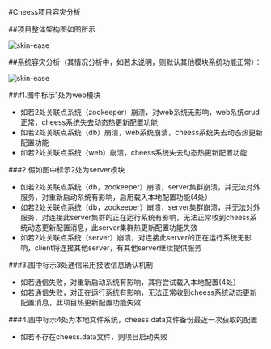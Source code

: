 #Cheess项目容灾分析

##项目整体架构图如图所示

![skin-ease](http://mauersu.github.io/img/cheess/cheessArch.png)

##系统容灾分析（其情况分析中，如若未说明，则默认其他模块系统功能正常）：

![skin-ease](http://mauersu.github.io/img/cheess/cheessProb.png)

###1.图中标示1处为web模块
* 如若2处关联点系统（zookeeper）崩溃，对web系统无影响，web系统crud正常，cheess系统失去动态热更新配置功能
* 如若2处关联点系统（db）崩溃，web系统崩溃，cheess系统失去动态热更新配置功能
* 如若2处关联点系统（web）崩溃，cheess系统失去动态热更新配置功能

###2.假如图中标示2处为server模块
* 如若2处关联点系统（db，zookeeper）崩溃，server集群崩溃，并无法对外服务，对重新启动系统有影响，启用载入本地配置功能(4处）
* 如若2处关联点系统（db，zookeeper）崩溃，server集群崩溃，并无法对外服务，对连接此server集群的正在运行系统有影响，无法正常收到cheess系统动态更新配置消息，此server集群热更新配置功能失效
* 如若2处关联点系统（server）崩溃，对连接此server的正在运行系统无影响，client将连接其他server，有其他server继续提供服务

###3.图中标示3处通信采用接收信息确认机制
* 如若通信失败，对重新启动系统有影响，其将尝试载入本地配置(4处）
* 如若通信失败，对正在运行系统有影响，无法正常收到cheess系统动态更新配置消息，此项目热更新配置功能失效

###4.图中标示4处为本地文件系统，cheess.data文件备份最近一次获取的配置
* 如若不存在cheess.data文件，则项目启动失败



